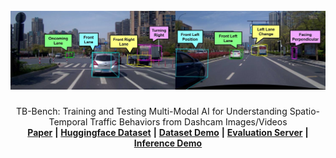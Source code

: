<br />
<div align="center">
  <a href="">
    <img src="images/overview_image.jpg" alt="Logo" width="720">
  </a>

  <h3 align="center"></h3>

  <p align="center">
    TB-Bench: Training and Testing Multi-Modal AI for Understanding Spatio-Temporal Traffic Behaviors from Dashcam Images/Videos
    <br />
    <a href=""><strong>Paper</strong></a> <strong>|</strong>
    <a href=""><strong>Huggingface Dataset</strong></a> <strong>|</strong>
    <a href=""><strong>Dataset Demo</strong></a> <strong>|</strong>
    <a href=""><strong>Evaluation Server</strong></a> <strong>|</strong>
    <a href=""><strong>Inference Demo</strong></a>
    <br />
  </p>
</div>
